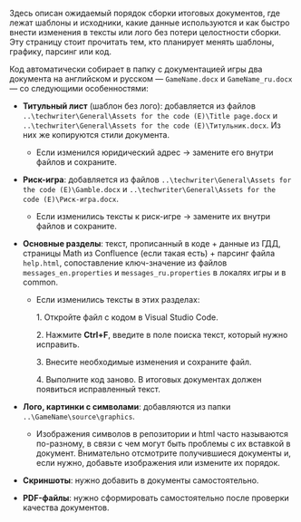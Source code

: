 Здесь описан ожидаемый порядок сборки итоговых документов, где лежат шаблоны и исходники, какие данные используются и как быстро внести изменения в тексты или лого без потери целостности сборки. Эту страницу стоит прочитать тем, кто планирует менять шаблоны, графику, парсинг или код.

Код автоматически собирает в папку с документацией игры два документа на английском и русском — `GameName.docx` и `GameName_ru.docx` — со следующими особенностями: 

- **Титульный лист** (шаблон без лого): добавляется из файлов `..\techwriter\General\Assets for the code (E)\Title page.docx` и `..\techwriter\General\Assets for the code (E)\Титульник.docx`. Из них же копируются стили документа.

    - Если изменился юридический адрес → замените его внутри файлов и сохраните.

- **Риск-игра**: добавляется из файлов `..\techwriter\General\Assets for the code (E)\Gamble.docx` и `..\techwriter\General\Assets for the code (E)\Риск-игра.docx`.

    - Если изменились тексты к риск-игре → замените их внутри файлов и сохраните.

- **Основные разделы**: текст, прописанный в коде + данные из ГДД, страницы Math из Confluence (если такая есть) + парсинг файла `help.html`, сопоставление ключ-значение из файлов `messages_en.properties` и `messages_ru.properties` в локалях игры и в common.

    - Если изменились тексты в этих разделах:
      
        1\. Откройте файл с кодом в Visual Studio Code.
      
        2\. Нажмите **Ctrl+F**, введите в поле поиска текст, который нужно исправить.

        3\. Внесите необходимые изменения и сохраните файл.
      
        4\. Выполните код заново. В итоговых документах должен появиться исправленный текст.

- **Лого, картинки с символами**: добавляются из папки `..\GameName\source\graphics`.
    - Изображения символов в репозитории и html часто называются по-разному, в связи с чем могут быть проблемы с их вставкой в документ. Внимательно отсмотрите получившиеся документы и, если нужно, добавьте изображения или измените их порядок.

- **Скриншоты**: нужно добавить в документы самостоятельно.
- **PDF-файлы**: нужно сформировать самостоятельно после проверки качества документов.
